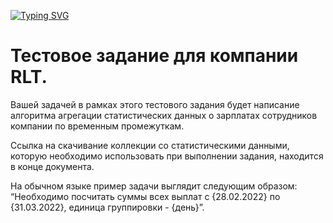 [![Typing SVG](https://readme-typing-svg.herokuapp.com?font=Fira+Code&pause=3000&color=F70000&background=000000&random=false&width=435&lines=Created+by+DmitriyPythonProgrammer)](https://git.io/typing-svg)

# Тестовое задание для компании RLT.
Вашей задачей в рамках этого тестового задания будет написание алгоритма агрегации статистических данных о зарплатах сотрудников компании по временным промежуткам.

Ссылка на скачивание коллекции со статистическими данными, которую необходимо использовать при выполнении задания, находится в конце документа.

На обычном языке пример задачи выглядит следующим образом: <br>
“Необходимо посчитать суммы всех выплат с {28.02.2022} по {31.03.2022}, единица группировки - {день}”.

